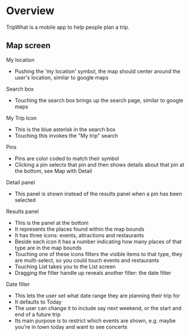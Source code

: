 # Overview #
TripWhat is a mobile app to help people plan a trip.  

## Map screen ##
My location
* Pushing the 'my location' symbol, the map should center around the user's location, similar to google maps

Search box
* Touching the search box brings up the search page, similar to google maps

My Trip Icon
* This is the blue asterisk in the search box
* Touching this invokes the "My trip" search

Pins
* Pins are color coded to match their symbol
* Clicking a pin selects that pin and then shows details about that pin at the bottom, see Map with Detail

Detail panel
* This panel is shown instead of the results panel when a pin has been selected

Results panel
* This is the panel at the bottom
* It represents the places found within the map bounds
* It has three icons: events, attractions and restaurants
* Beside each icon it has a number indicating how many places of that type are in the map bounds
* Touching one of these icons filters the visible items to that type, they are multi-select, so you could touch events and restaurants
* Touching List takes you to the List screen
* Dragging the filter handle up reveals another filter: the date filter

Date filter
* This lets the user set what date range they are planning their trip for
* It defaults to Today
* The user can change it to include say next weekend, or the start and end of a future trip
* Its main purpose is to restrict which events are shown, e.g. maybe you're in town today and want to see concerts 
